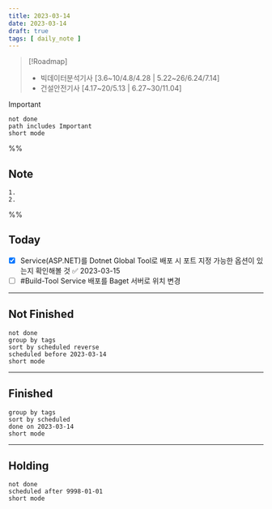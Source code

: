 ```yaml
---
title: 2023-03-14
date: 2023-03-14
draft: true
tags: [ daily_note ]
---
```


> [!Roadmap] 
> - 빅데이터분석기사 [3.6~10/4.8/4.28 | 5.22~26/6.24/7.14]
> - 건설안전기사 [4.17~20/5.13 | 6.27~30/11.04]

> [!important] 
> ```tasks
> not done
> path includes Important
> short mode
> ```

%%
## Note
	1. 
	2. 
 
%%

## Today
- [x] Service(ASP.NET)를 Dotnet Global Tool로 배포 시 포트 지정 가능한 옵션이 있는지 확인해볼 것 ✅ 2023-03-15
- [ ] #Build-Tool Service 배포를 Baget 서버로 위치 변경

---
## Not Finished
```tasks
not done
group by tags
sort by scheduled reverse
scheduled before 2023-03-14
short mode
```
---
## Finished
```tasks
group by tags
sort by scheduled
done on 2023-03-14
short mode
```
---
## Holding
```tasks
not done
scheduled after 9998-01-01
short mode
```
